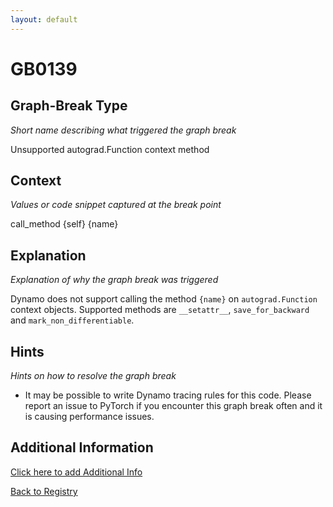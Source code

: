 ```yaml
---
layout: default
---
```

# GB0139

## Graph-Break Type
*Short name describing what triggered the graph break*

Unsupported autograd.Function context method

## Context
*Values or code snippet captured at the break point*

call_method {self} {name}

## Explanation
*Explanation of why the graph break was triggered*

Dynamo does not support calling the method `{name}` on `autograd.Function` context objects. Supported methods are `__setattr__`, `save_for_backward` and `mark_non_differentiable`.

## Hints
*Hints on how to resolve the graph break*

- It may be possible to write Dynamo tracing rules for this code. Please report an issue to PyTorch if you encounter this graph break often and it is causing performance issues.


## Additional Information

<!-- ADDITIONAL INFORMATION START - Add custom information below this line -->

<!-- ADDITIONAL INFORMATION END -->


[Click here to add Additional Info](https://github.com/meta-pytorch/compile-graph-break-site/edit/main/docs/gb/gb0139.md)

[Back to Registry](../index.html)
